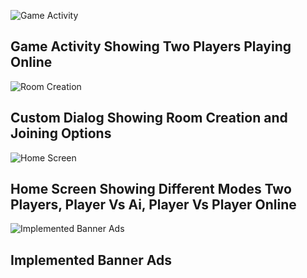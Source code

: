 ![Game Activity](./screenshots/1.jpg)
## Game Activity Showing Two Players Playing Online
![Room Creation](./screenshots/2.jpg)
## Custom Dialog Showing Room Creation and Joining Options
![Home Screen](./screenshots/3.jpg)
## Home Screen Showing Different Modes Two Players, Player Vs Ai, Player Vs Player Online
![Implemented Banner Ads](./screenshots/4.jpg)
## Implemented Banner Ads
